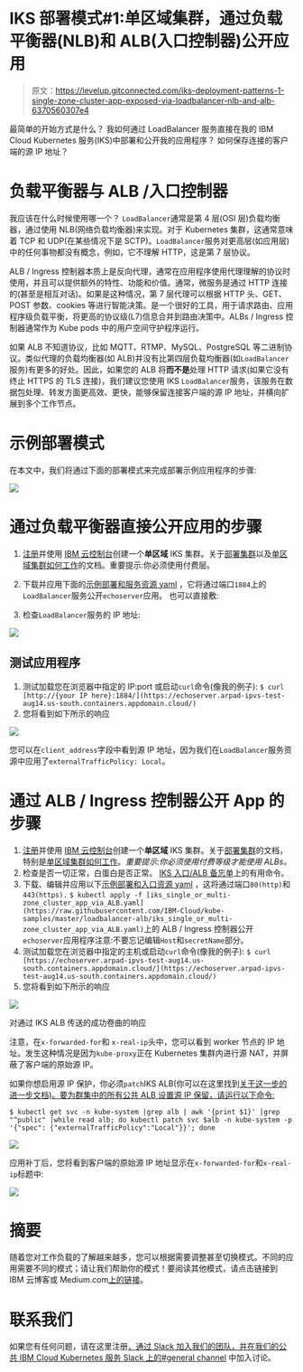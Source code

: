 # IKS 部署模式#1:单区域集群，通过负载平衡器(NLB)和 ALB(入口控制器)公开应用

> 原文：<https://levelup.gitconnected.com/iks-deployment-patterns-1-single-zone-cluster-app-exposed-via-loadbalancer-nlb-and-alb-6370560307e4>

最简单的开始方式是什么？
我如何通过 LoadBalancer 服务直接在我的 IBM Cloud Kubernetes 服务(IKS)中部署和公开我的应用程序？
如何保存连接的客户端的源 IP 地址？

# 负载平衡器与 ALB /入口控制器

我应该在什么时候使用哪一个？
`LoadBalancer`通常是第 4 层(OSI 层)负载均衡器，通过使用 NLB(网络负载均衡器)来实现。对于 Kubernetes 集群，这通常意味着 TCP 和 UDP(在某些情况下是 SCTP)。`LoadBalancer`服务对更高层(如应用层)中的任何事物都没有概念，例如，它不理解 HTTP，这是第 7 层协议。

ALB / Ingress 控制器本质上是反向代理，通常在应用程序使用代理理解的协议时使用，并且可以提供额外的特性、功能和价值。通常，微服务是通过 HTTP 连接的(甚至是相互对话)。如果是这种情况，第 7 层代理可以根据 HTTP 头、GET、POST 参数、cookies 等进行智能决策。是一个很好的工具，用于请求路由、应用程序级负载平衡，将更高的协议级(L7)信息合并到路由决策中。ALBs / Ingress 控制器通常作为 Kube pods 中的用户空间守护程序运行。

如果 ALB 不知道协议，比如 MQTT、RTMP、MySQL、PostgreSQL 等二进制协议。类似代理的负载均衡器(如 ALB)并没有比第四层负载均衡器(如`LoadBalancer`服务)有更多的好处。因此，如果您的 ALB 将**而不是**处理 HTTP 请求(如果它没有终止 HTTPS 的 TLS 连接)，我们建议您使用 IKS `LoadBalancer`服务，该服务在数据包处理、转发方面更高效、更快，能够保留连接客户端的源 IP 地址，并横向扩展到多个工作节点。

# 示例部署模式

在本文中，我们将通过下面的部署模式来完成部署示例应用程序的步骤:

![](img/8f50b3405055bd4687438c79457453fe.png)

# 通过负载平衡器直接公开应用的步骤

1.  [注册](https://console.bluemix.net/registration/premium?)并使用 [IBM 云控制台](https://console.bluemix.net/)创建一个**单区域** IKS 集群。关于[部署集群](https://console.bluemix.net/docs/containers/cs_clusters.html#clusters)以及[单区域集群如何工作](https://console.bluemix.net/docs/containers/cs_clusters_planning.html#single_zone)的文档。重要提示:你必须使用付费层。
2.  下载并应用下面的[示例部署和服务资源 yaml](https://github.com/IBM-Cloud/kube-samples/blob/master/loadbalancer-alb/iks_single-zone_cluster_app_via_LoadBalancer.yaml) ，它将通过端口`1884`上的`LoadBalancer`服务公开`echoserver`应用。
    也可以直接敷:
    
3.  检查`LoadBalancer`服务的 IP 地址:

![](img/8e204204906fa0bd5bc366a60ca76c03.png)

## 测试应用程序

1.  测试加载您在浏览器中指定的 IP:port 或启动`curl`命令(像我的例子):
    `$ curl [http://{your IP here}:1884/](https://echoserver.arpad-ipvs-test-aug14.us-south.containers.appdomain.cloud/)`
2.  您将看到如下所示的响应

![](img/cd98aa44c084add717e195ca4ccf464d.png)

您可以在`client_address`字段中看到源 IP 地址，因为我们在`LoadBalancer`服务资源中应用了`externalTrafficPolicy: Local`。

# 通过 ALB / Ingress 控制器公开 App 的步骤

1.  [注册](https://console.bluemix.net/registration/premium?)并使用 [IBM 云控制台](https://console.bluemix.net/)创建一个**单区域** IKS 集群。关于[部署集群](https://console.bluemix.net/docs/containers/cs_clusters.html#clusters)的文档，特别是[单区域集群如何工作](https://console.bluemix.net/docs/containers/cs_clusters_planning.html#single_zone)。*重要提示:你必须使用付费等级才能使用 ALBs。*
2.  检查是否一切正常，白蛋白是否正常。 [IKS 入口/ALB 备忘单](https://medium.com/@ArpadKun/ibm-cloud-kubernetes-service-ingress-alb-cheat-sheet-1-basics-4fbc1c86b886)上的有用命令。
3.  下载、编辑并应用以下[示例部署和入口资源 yaml](https://github.com/IBM-Cloud/kube-samples/blob/master/loadbalancer-alb/iks_single_or_multi-zone_cluster_app_via_ALB.yaml) ，这将通过端口`80(http)`和`443(https).`
    `$ kubectl apply -f [iks_single_or_multi-zone_cluster_app_via_ALB.yaml](https://raw.githubusercontent.com/IBM-Cloud/kube-samples/master/loadbalancer-alb/iks_single_or_multi-zone_cluster_app_via_ALB.yaml)`上的 ALB / Ingress 控制器公开`echoserver`应用程序注意:不要忘记编辑`Host`和`secretName`部分。
4.  测试加载您在浏览器中指定的主机或启动`curl`命令(像我的例子):
    `$ curl [https://echoserver.arpad-ipvs-test-aug14.us-south.containers.appdomain.cloud/](https://echoserver.arpad-ipvs-test-aug14.us-south.containers.appdomain.cloud/)`
5.  您将看到如下所示的响应

![](img/794bcffb3f43d084bbe99f9e301d08df.png)

对通过 IKS ALB 传送的成功卷曲的响应

注意，在`x-forwarded-for`和 `x-real-ip`头中，您可以看到 worker 节点的 IP 地址。发生这种情况是因为`kube-proxy`正在 Kubernetes 集群内进行源 NAT，并屏蔽了客户端的原始源 IP。

如果你想启用源 IP 保护，你必须`patch`IKS ALB(你可以在这里找到[关于这一步的进一步文档)。要为群集中的所有公共 ALB 设置源 IP 保留，请运行以下命令:](https://console.bluemix.net/docs/containers/cs_ingress.html#preserve_source_ip)

`$ kubectl get svc -n kube-system |grep alb | awk '{print $1}' |grep "^public" |while read alb; do kubectl patch svc $alb -n kube-system -p '{"spec": {"externalTrafficPolicy":"Local"}}'; done`

![](img/be89e609cebcdfe32c8afa077a0923e4.png)

应用补丁后，您将看到客户端的原始源 IP 地址显示在`x-forwarded-for`和`x-real-ip`标题中:

![](img/19628235587fcb11d67f5612bf1abb74.png)

# 摘要

随着您对工作负载的了解越来越多，您可以根据需要调整甚至切换模式。不同的应用需要不同的模式；请让我们帮助你的模式！要阅读其他模式，请点击链接到 IBM 云博客或 Medium.com[上的链接](https://medium.com/@ArpadKun/ibm-cloud-kubernetes-service-deployment-patterns-for-maximizing-throughput-and-availability-88a23a99437f)。

# 联系我们

如果您有任何问题，请在这里注册[，通过 Slack 加入我们的团队，并在我们的公共 IBM Cloud Kubernetes 服务 Slack 上的#general channel](https://bxcs-slack-invite.mybluemix.net/) 中加入讨论。